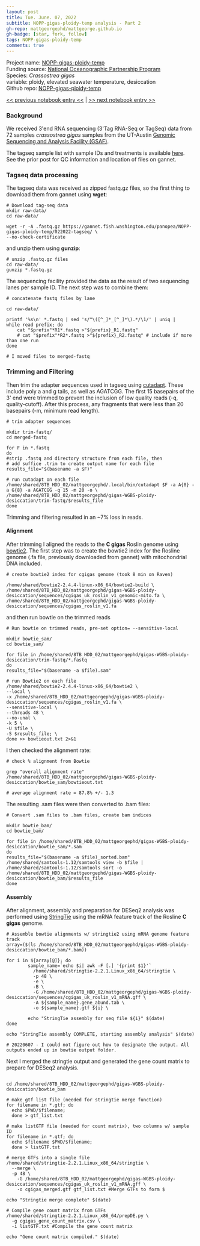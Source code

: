 ```yaml
---
layout: post
title: Tue. June. 07, 2022
subtitle: NOPP-gigas-ploidy-temp analysis - Part 2
gh-repo: mattgeorgephd/mattgeorge.github.io
gh-badge: [star, fork, follow]
tags: NOPP-gigas-ploidy-temp
comments: true
---
```


Project name: [NOPP-gigas-ploidy-temp](https://github.com/mattgeorgephd/NOPP-gigas-ploidy-temp) <br />
Funding source: [National Oceanographic Partnership Program](https://www.nopp.org/) <br />
Species: *Crassostrea gigas* <br />
variable: ploidy, elevated seawater temperature, desiccation <br />
Github repo: [NOPP-gigas-ploidy-temp](https://github.com/mattgeorgephd/NOPP-gigas-ploidy-temp)

[<< previous notebook entry <<](https://mattgeorgephd.github.io/NOPP-gigas-ploidy-temp-analysis-Part-1/)
 |
[>> next notebook entry >>](https://mattgeorgephd.github.io/NOPP-gigas-ploidy-temp-analysis-Part-3/)

### Background
We received 3'end RNA sequencing (3'Tag RNA-Seq or TagSeq) data from 72 samples *crassostrea gigas* samples from the UT-Austin [Genomic Sequencing and Analysis Facility (GSAF)](https://wikis.utexas.edu/display/GSAF/Home+Page).

The tagseq sample list with sample IDs and treatments is available [here](https://docs.google.com/spreadsheets/d/1KY6P25HEmrDeszph56OY7tI1vAOd2rXxQ8wfZtCM7g0/edit#gid=0). See the prior post for QC information and location of files on gannet.

### Tagseq data processing

The tagseq data was received as zipped fastq.gz files, so the first thing to download them from gannet using **wget**:

```{bash}
# Download tag-seq data
mkdir raw-data/
cd raw-data/

wget -r -A .fastq.gz https://gannet.fish.washington.edu/panopea/NOPP-gigas-ploidy-temp/022022-tagseq/ \
--no-check-certificate
```
and unzip them using **gunzip**:

```{bash}
# unzip .fastq.gz files
cd raw-data/
gunzip *.fastq.gz

```
The sequencing facility provided the data as the result of two sequencing lanes per sample ID. The next step was to combine them:

```{bash}
# concatenate fastq files by lane

cd raw-data/

printf '%s\n' *.fastq | sed 's/^\([^_]*_[^_]*\).*/\1/' | uniq |
while read prefix; do
    cat "$prefix"*R1*.fastq >"${prefix}_R1.fastq"
    # cat "$prefix"*R2*.fastq >"${prefix}_R2.fastq" # include if more than one run
done

# I moved files to merged-fastq
```
### Trimming and Filtering

Then trim the adapter sequences used in tagseq using [cutadapt](https://cutadapt.readthedocs.io/en/stable/). These include poly a and g tails, as well as AGATCGG. The first 15 basepairs of the 3' end were trimmed to prevent the inclusion of low quality reads (-q, quality-cutoff). After this process, any fragments that were less than 20 basepairs (-m, minimum read length).

```{bash}
# trim adapter sequences

mkdir trim-fastq/
cd merged-fastq

for F in *.fastq
do
#strip .fastq and directory structure from each file, then
# add suffice .trim to create output name for each file
results_file="$(basename -a $F)"

# run cutadapt on each file
/home/shared/8TB_HDD_02/mattgeorgephd/.local/bin/cutadapt $F -a A{8} -a G{8} -a AGATCGG -q 15 -m 20 -o \
/home/shared/8TB_HDD_02/mattgeorgephd/gigas-WGBS-ploidy-desiccation/trim-fastq/$results_file
done

```

Trimming and filtering resulted in an ~7% loss in reads.

#### Alignment

After trimming I aligned the reads to the **C gigas** Roslin genome using [bowtie2](http://bowtie-bio.sourceforge.net/bowtie2/manual.shtml). The first step was to create the bowtie2 index for the Rosline genome (.fa file, previously downloaded from gannet) with mitochondrial DNA included.

```{bash}
# create bowtie2 index for cgigas genome (took 8 min on Raven)

/home/shared/bowtie2-2.4.4-linux-x86_64/bowtie2-build \
/home/shared/8TB_HDD_02/mattgeorgephd/gigas-WGBS-ploidy-desiccation/sequences/cgigas_uk_roslin_v1_genomic-mito.fa \
/home/shared/8TB_HDD_02/mattgeorgephd/gigas-WGBS-ploidy-desiccation/sequences/cgigas_roslin_v1.fa

```
and then run bowtie on the trimmed reads

```{bash}
# Run bowtie on trimmed reads, pre-set option= --sensitive-local

mkdir bowtie_sam/
cd bowtie_sam/

for file in /home/shared/8TB_HDD_02/mattgeorgephd/gigas-WGBS-ploidy-desiccation/trim-fastq/*.fastq
do
results_file="$(basename -a $file).sam"

# run Bowtie2 on each file
/home/shared/bowtie2-2.4.4-linux-x86_64/bowtie2 \
--local \
-x /home/shared/8TB_HDD_02/mattgeorgephd/gigas-WGBS-ploidy-desiccation/sequences/cgigas_roslin_v1.fa \
--sensitive-local \
--threads 48 \
--no-unal \
-k 5 \
-U $file \
-S $results_file; \
done >> bowtieout.txt 2>&1

```
I then checked the alignment rate:

```{bash}
# check % alignment from Bowtie

grep "overall alignment rate" /home/shared/8TB_HDD_02/mattgeorgephd/gigas-WGBS-ploidy-desiccation/bowtie_sam/bowtieout.txt

# average alignment rate = 87.8% +/- 1.3

```

The resulting .sam files were then converted to .bam files:

```{bash}
# Convert .sam files to .bam files, create bam indices

mkdir bowtie_bam/
cd bowtie_bam/

for file in /home/shared/8TB_HDD_02/mattgeorgephd/gigas-WGBS-ploidy-desiccation/bowtie_sam/*.sam
do
results_file="$(basename -a $file)_sorted.bam"
/home/shared/samtools-1.12/samtools view -b $file | /home/shared/samtools-1.12/samtools sort -o /home/shared/8TB_HDD_02/mattgeorgephd/gigas-WGBS-ploidy-desiccation/bowtie_bam/$results_file
done

```

#### Assembly

After alignment, assembly and preparation for DESeq2 analysis was performed using [StringTie](https://ccb.jhu.edu/software/stringtie/) using the mRNA feature track of the Rosline **C gigas** genome.

```{bash}
# Assemble bowtie alignments w/ stringtie2 using mRNA genome feature track
array=($(ls /home/shared/8TB_HDD_02/mattgeorgephd/gigas-WGBS-ploidy-desiccation/bowtie_bam/*.bam))

for i in ${array[@]}; do
        sample_name=`echo $i| awk -F [.] '{print $1}'`
	      /home/shared/stringtie-2.2.1.Linux_x86_64/stringtie \
	      -p 48 \
	      -e \
	      -B \
	      -G /home/shared/8TB_HDD_02/mattgeorgephd/gigas-WGBS-ploidy-desiccation/sequences/cgigas_uk_roslin_v1_mRNA.gff \
	      -A ${sample_name}.gene_abund.tab \
	      -o ${sample_name}.gtf ${i} \

        echo "StringTie assembly for seq file ${i}" $(date)
done

echo "StringTie assembly COMPLETE, starting assembly analysis" $(date)

# 20220607 - I could not figure out how to designate the output. All outputs ended up in bowtie output folder.

```

Next I merged the stringtie output and generated the gene count matrix to prepare for DESeq2 analysis.

```{bash}

cd /home/shared/8TB_HDD_02/mattgeorgephd/gigas-WGBS-ploidy-desiccation/bowtie_bam

# make gtf list file (needed for stringtie merge function)
for filename in *.gtf; do
  echo $PWD/$filename;
  done > gtf_list.txt

# make listGTF file (needed for count matrix), two columns w/ sample ID
for filename in *.gtf; do
  echo $filename $PWD/$filename;
  done > listGTF.txt

# merge GTFs into a single file
/home/shared/stringtie-2.2.1.Linux_x86_64/stringtie \
  --merge \
  -p 48 \
	-G /home/shared/8TB_HDD_02/mattgeorgephd/gigas-WGBS-ploidy-desiccation/sequences/cgigas_uk_roslin_v1_mRNA.gff \
	-o cgigas_merged.gtf gtf_list.txt #Merge GTFs to form $

echo "Stringtie merge complete" $(date)

# Compile gene count matrix from GTFs
/home/shared/stringtie-2.2.1.Linux_x86_64/prepDE.py \
  -g cgigas_gene_count_matrix.csv \
  -i listGTF.txt #Compile the gene count matrix

echo "Gene count matrix compiled." $(date)

```
